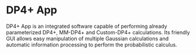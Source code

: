 # DP4+ App


DP4+ App is an integrated software capable of performing already parameterized DP4+, MM-DP4+ and Custom-DP4+ calculations. Its friendly GUI allows easy manipulation of multiple Gaussian calculations and automatic information processing to perform the probabilistic calculus.
